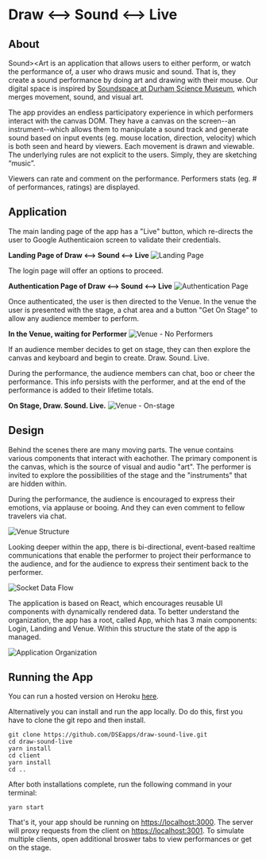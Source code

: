 # Draw <--> Sound <--> Live

## About

Sound><Art is an application that allows users to either perform, or watch the performance of, a user who draws music and sound. That is, they create a sound performance by doing art and drawing with their mouse. Our digital space is inspired by [Soundspace at Durham Science Museum](https://www.lifeandscience.org/soundspace), which merges movement, sound, and visual art. 

The app provides an endless participatory experience in which performers interact with the canvas DOM. They have a canvas on the screen--an instrument--which allows them to manipulate a sound track and generate sound based on input events (eg. mouse location, direction, velocity) which is both seen and heard by viewers. Each movement is drawn and viewable. The underlying rules are not explicit to the users. Simply, they are sketching “music”.

Viewers can rate and comment on the performance. Performers stats (eg. # of performances, ratings) are displayed.

## Application
The main landing page of the app has a "Live" button, which re-directs the user to Google Authenticaion screen to validate their credentials. 

**Landing Page of Draw <--> Sound <--> Live**
![Landing Page](./images/dsl.jpeg)

The login page will offer an options to proceed.

**Authentication Page of Draw <--> Sound <--> Live**
![Authentication Page](./images/google-login.jpeg)

Once authenticated, the user is then directed to the Venue.  In the venue the user is presented with the stage, a chat area and a button "Get On Stage" to allow any audience member to perform.

**In the Venue, waiting for Performer**
![Venue - No Performers](./images/venue-page.jpeg)

If an audience member decides to get on stage, they can then explore the canvas and keyboard and begin to create.  Draw.  Sound.  Live.

During the performance, the audience members can chat, boo or cheer the performance.  This info persists with the performer, and at the end of the performance is added to their lifetime totals.

**On Stage, Draw. Sound. Live.**
![Venue - On-stage](./images/venue-stage.jpeg)



## Design

Behind the scenes there are many moving parts.  The venue contains various components that interact with eachother.  The primary component is the canvas, which is the source of visual and audio "art".  The performer is invited to explore the possibilities of the stage and the "instruments" that are hidden within.

During the performance, the audience is encouraged to express their emotions, via applause or booing.  And they can even comment to fellow travelers via chat.

![Venue Structure](./images/venue-structure.jpeg)


Looking deeper within the app, there is bi-directional, event-based realtime communications that enable the performer to project their performance to the audience, and for the audience to express their sentiment back to the performer.

![Socket Data Flow](./images/socket-dataflow.jpeg)



The application is based on React, which encourages reusable UI components with dynamically rendered data.  To better understand the organization, the app has a root, called App, which has 3 main components: Login, Landing and Venue.  Within this structure the state of the app is managed.
  

![Application Organization](./images/component-hierarchy.jpeg)



## Running the App

You can run a hosted version on Heroku [here](https://drawsound.herokuapp.com/). 

Alternatively you can install and run the app locally.  Do do this, first you have to clone the git repo and then install.

```
git clone https://github.com/DSEapps/draw-sound-live.git
cd draw-sound-live
yarn install
cd client
yarn install
cd ..
```

After both installations complete, run the following command in your terminal:

```
yarn start
```

That's it, your app should be running on <https://localhost:3000>. The server will proxy requests from the client on <https://localhost:3001>.  To simulate multiple clients, open additional broswer tabs to view performances or get on the stage.



